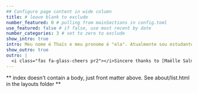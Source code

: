 ```yaml
---
## Configure page content in wide column
title: # leave blank to exclude
number_featured: 0 # pulling from mainSections in config.toml
use_featured: false # if false, use most recent by date
number_categories: 3 # set to zero to exclude
show_intro: true
intro: Meu nome é Thaís e meu pronome é "ela". Atualmente sou estudante de mestrado na Universidade de São Paulo, departamento de Ciência Política, e bolsista da Capes. Tenho interesse em análise de dados e estou me aprofundando no tema através das disciplinas do mestrado mas também de cursos extras. Nesse semestre e no próximo estarei estudando estatística descritiva e inferencial e pretendo fazer resumos dos temas estudados e postar aqui na parte de blog deste site. Eu também pretendo ir postando aqui os avançaos da minha pesquisa e das minhas análises da pesquisa de mestrado :) 
show_outro: true
outro: |
  <i class="fas fa-glass-cheers pr2"></i>Sincere thanks to [Maëlle Salmon](https://masalmon.eu/) for her help naming this Hugo theme!
---
```


** index doesn't contain a body, just front matter above.
See about/list.html in the layouts folder ** 